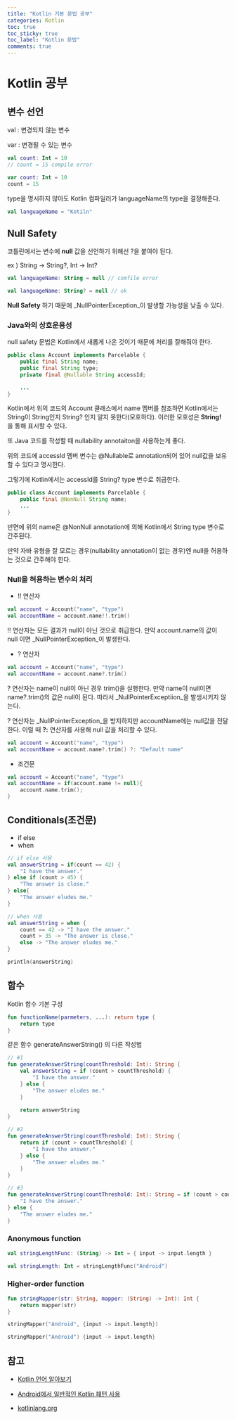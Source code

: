 ```yaml
---
title: "Kotlin 기본 문법 공부"
categories: Kotlin
toc: true
toc_sticky: true
toc_label: "Kotlin 문법"
comments: true
---
```


# Kotlin 공부

## 변수 선언

val	: 변경되지 않는 변수

var	: 변경될 수 있는 변수 

```kotlin
val count: Int = 10
// count = 15 compile error
```

```kotlin
var count: Int = 10
count = 15
```



type을 명시하지 않아도 Kotlin 컴파일러가 languageName의 type을 결정해준다.

```kotlin
val languageName = "Kotiln"
```



## Null Safety

코틀린에서는 변수에 __null__ 값을 선언하기 위해선 ?을 붙여야 된다.

ex ) String -> String?, Int -> Int?

```kotlin
val languageName: String = null // comfile error

val languageName: String? = null // ok
```

__Null Safety__ 하기 때문에 _NullPointerException_이 발생할 가능성을 낮출 수 있다.



### Java와의 상호운용성

null safety 문법은 Kotlin에서 새롭게 나온 것이기 때문에 처리를 잘해줘야 한다.

```java
public class Account implements Parcelable {
    public final String name;
    public final String type;
    private final @Nullable String accessId;

    ...
}
```

Kotlin에서 위의 코드의 Account 클래스에서 name 멤버를 참조하면 Kotlin에서는 String이 String인지 String? 인지 알지 못한다(모호하다).  이러한 모호성은 __String!__ 을 통해 표시할 수 있다.



또 Java 코드를 작성할 때 nullability annotaiton을 사용하는게 좋다.

위의 코드에 accessId 멤버 변수는 @Nullable로 annotation되어 있어 null값을 보유할 수 있다고 명시한다. 

그렇기에 Kotlin에서는 accessId를 String? type 변수로 취급한다.

```java
public class Account implements Parcelable {
    public final @NonNull String name;
    ...
}
```

반면에 위의 name은 @NonNull annotation에 의해 Kotlin에서 String type 변수로 간주된다.



만약 자바 유형을 잘 모르는 경우(nullability annotation이 없는 경우)엔 null을 허용하는 것으로 간주해야 한다.

### Null을 허용하는 변수의 처리

- !! 연산자

```kotlin
val account = Account("name", "type")
val accountName = account.name!!.trim()
```

!! 연산자는 모든 결과가 null이 아닌 것으로 취급한다. 만약 account.name의 값이 null 이면 _NullPointerException_이 발생한다.



- ? 연산자

```kotlin
val account = Account("name", "type")
val accountName = account.name?.trim()
```

? 연산자는 name이 null이 아닌 경우 trim()을 실행한다. 만약 name이  null이면 name?.trim()의 값은  null이 된다. 따라서 _NullPointerExceptiion_을 발생시키지 않는다.

? 연산자는 _NullPointerException_을 방지하지만 accountName에는 null값을 전달한다. 이럴 때  __?:__ 연산자를 사용해 null 값을 처리할 수 있다.

```kotlin
val account = Account("name", "type")
val accountName = account.name?.trim() ?: "Default name"
```



- 조건문

```kotlin
val account = Account("name", "type")
val accountName = if(account.name != null){
    account.name.trim();
}
```



## Conditionals(조건문)

- if else
- when

```kotlin
// if else 사용
val answerString = if(count == 42) {
    "I have the answer."
} else if (count > 45) {
    "The answer is close."
} else{
    "The answer eludes me."
}

// when 사용
val answerString = when {
    count == 42 -> "I have the answer."
    count > 35 -> "The answer is close."
    else -> "The answer eludes me."
}

println(answerString)
```



## 함수

Kotlin 함수 기본 구성

``` kotlin
fun functionName(parmeters, ...): return type {
    return type
}
```



같은 함수 generateAnswerString() 의 다른 작성법

```kotlin
// #1
fun generateAnswerString(countThreshold: Int): String {
    val answerString = if (count > countThreshold) {
        "I have the answer."
    } else {
        "The answer eludes me."
    }
    
    return answerString
}

// #2
fun generateAnswerString(countThreshold: Int): String {
    return if (count > countThreshold) {
        "I have the answer."
    } else {
        "The answer eludes me."
    }
}

// #3
fun generateAnswerString(countThreshold: Int): String = if (count > countThreshold) {
    "I have the answer."
} else {
    "The answer eludes me."
}
```



### Anonymous function

```kotlin
val stringLengthFunc: (String) -> Int = { input -> input.length }

val stringLength: Int = stringLengthFunc("Android")
```



### Higher-order function

```kotlin
fun stringMapper(str: String, mapper: (String) -> Int): Int {
    return mapper(str)
}

stringMapper("Android", {input -> input.length})

stringMapper("Android") {input -> input.length}
```

## 참고

- [Kotlin 언어 알아보기](https://developer.android.com/kotlin/learn)

- [Android에서 일반적인 Kotlin 패턴 사용](https://developer.android.com/kotlin/common-patterns)

- [kotlinlang.org](https://kotlinlang.org/docs/reference)
